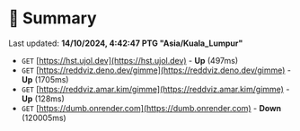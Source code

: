 # 📖 Summary
Last updated: **14/10/2024, 4:42:47 PTG "Asia/Kuala_Lumpur"**

- `GET` [https://hst.ujol.dev](https://hst.ujol.dev) - **Up** (497ms)
- `GET` [https://reddviz.deno.dev/gimme](https://reddviz.deno.dev/gimme) - **Up** (1705ms)
- `GET` [https://reddviz.amar.kim/gimme](https://reddviz.amar.kim/gimme) - **Up** (128ms)
- `GET` [https://dumb.onrender.com](https://dumb.onrender.com) - **Down** (120005ms)
